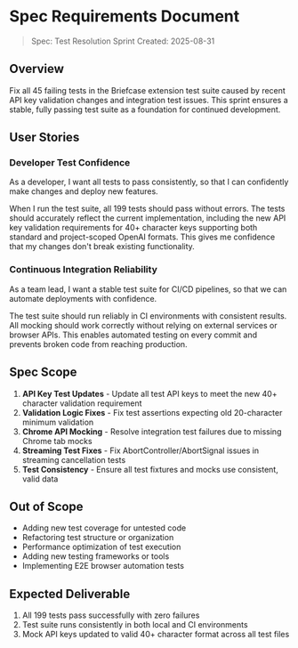 # Spec Requirements Document

> Spec: Test Resolution Sprint
> Created: 2025-08-31

## Overview

Fix all 45 failing tests in the Briefcase extension test suite caused by recent API key validation changes and integration test issues. This sprint ensures a stable, fully passing test suite as a foundation for continued development.

## User Stories

### Developer Test Confidence

As a developer, I want all tests to pass consistently, so that I can confidently make changes and deploy new features.

When I run the test suite, all 199 tests should pass without errors. The tests should accurately reflect the current implementation, including the new API key validation requirements for 40+ character keys supporting both standard and project-scoped OpenAI formats. This gives me confidence that my changes don't break existing functionality.

### Continuous Integration Reliability

As a team lead, I want a stable test suite for CI/CD pipelines, so that we can automate deployments with confidence.

The test suite should run reliably in CI environments with consistent results. All mocking should work correctly without relying on external services or browser APIs. This enables automated testing on every commit and prevents broken code from reaching production.

## Spec Scope

1. **API Key Test Updates** - Update all test API keys to meet the new 40+ character validation requirement
2. **Validation Logic Fixes** - Fix test assertions expecting old 20-character minimum validation
3. **Chrome API Mocking** - Resolve integration test failures due to missing Chrome tab mocks
4. **Streaming Test Fixes** - Fix AbortController/AbortSignal issues in streaming cancellation tests
5. **Test Consistency** - Ensure all test fixtures and mocks use consistent, valid data

## Out of Scope

- Adding new test coverage for untested code
- Refactoring test structure or organization
- Performance optimization of test execution
- Adding new testing frameworks or tools
- Implementing E2E browser automation tests

## Expected Deliverable

1. All 199 tests pass successfully with zero failures
2. Test suite runs consistently in both local and CI environments
3. Mock API keys updated to valid 40+ character format across all test files
